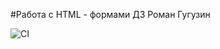 #Работа с HTML - формами
ДЗ Роман Гугузин

![CI](https://github.com/guromen/popover/actions/workflows/web.yml/badge.svg)